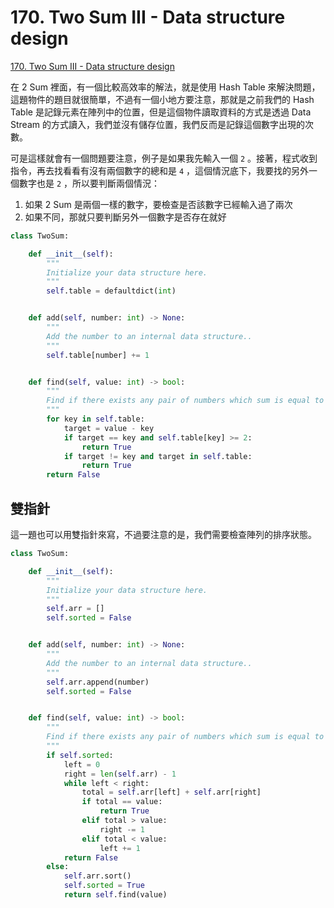 # 170. Two Sum III - Data structure design

[170. Two Sum III - Data structure design](https://leetcode.com/problems/two-sum-iii-data-structure-design/)

在 2 Sum 裡面，有一個比較高效率的解法，就是使用 Hash Table 來解決問題，這題物件的題目就很簡單，不過有一個小地方要注意，那就是之前我們的 Hash Table 是記錄元素在陣列中的位置，但是這個物件讀取資料的方式是透過 Data Stream 的方式讀入，我們並沒有儲存位置，我們反而是記錄這個數字出現的次數。

可是這樣就會有一個問題要注意，例子是如果我先輸入一個 `2` 。接著，程式收到指令，再去找看看有沒有兩個數字的總和是 `4` ，這個情況底下，我要找的另外一個數字也是 `2` ，所以要判斷兩個情況：

1. 如果 2 Sum 是兩個一樣的數字，要檢查是否該數字已經輸入過了兩次
2. 如果不同，那就只要判斷另外一個數字是否存在就好

```python
class TwoSum:

    def __init__(self):
        """
        Initialize your data structure here.
        """
        self.table = defaultdict(int)


    def add(self, number: int) -> None:
        """
        Add the number to an internal data structure..
        """
        self.table[number] += 1


    def find(self, value: int) -> bool:
        """
        Find if there exists any pair of numbers which sum is equal to the value.
        """
        for key in self.table:
            target = value - key
            if target == key and self.table[key] >= 2:
                return True
            if target != key and target in self.table:
                return True
        return False
```

## 雙指針

這一題也可以用雙指針來寫，不過要注意的是，我們需要檢查陣列的排序狀態。

```python
class TwoSum:

    def __init__(self):
        """
        Initialize your data structure here.
        """
        self.arr = []
        self.sorted = False


    def add(self, number: int) -> None:
        """
        Add the number to an internal data structure..
        """
        self.arr.append(number)
        self.sorted = False


    def find(self, value: int) -> bool:
        """
        Find if there exists any pair of numbers which sum is equal to the value.
        """
        if self.sorted:
            left = 0
            right = len(self.arr) - 1
            while left < right:
                total = self.arr[left] + self.arr[right]
                if total == value:
                    return True
                elif total > value:
                    right -= 1
                elif total < value:
                    left += 1
            return False
        else:
            self.arr.sort()
            self.sorted = True
            return self.find(value)
```

